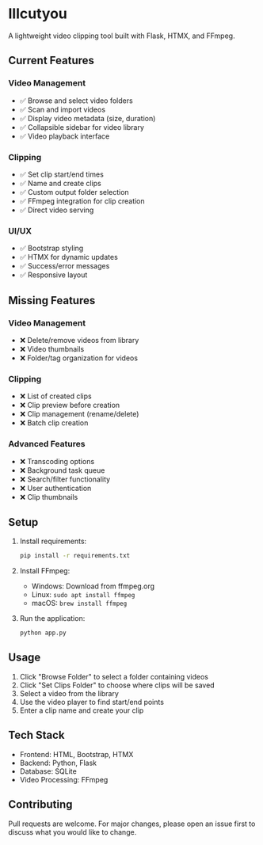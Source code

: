 # Illcutyou

A lightweight video clipping tool built with Flask, HTMX, and FFmpeg.

## Current Features

### Video Management
- ✅ Browse and select video folders
- ✅ Scan and import videos
- ✅ Display video metadata (size, duration)
- ✅ Collapsible sidebar for video library
- ✅ Video playback interface

### Clipping
- ✅ Set clip start/end times
- ✅ Name and create clips
- ✅ Custom output folder selection
- ✅ FFmpeg integration for clip creation
- ✅ Direct video serving

### UI/UX
- ✅ Bootstrap styling
- ✅ HTMX for dynamic updates
- ✅ Success/error messages
- ✅ Responsive layout

## Missing Features

### Video Management
- ❌ Delete/remove videos from library
- ❌ Video thumbnails
- ❌ Folder/tag organization for videos

### Clipping
- ❌ List of created clips
- ❌ Clip preview before creation
- ❌ Clip management (rename/delete)
- ❌ Batch clip creation

### Advanced Features
- ❌ Transcoding options
- ❌ Background task queue
- ❌ Search/filter functionality
- ❌ User authentication
- ❌ Clip thumbnails

## Setup

1. Install requirements:
   ```bash
   pip install -r requirements.txt
   ```

2. Install FFmpeg:
   - Windows: Download from ffmpeg.org
   - Linux: `sudo apt install ffmpeg`
   - macOS: `brew install ffmpeg`

3. Run the application:
   ```bash
   python app.py
   ```

## Usage

1. Click "Browse Folder" to select a folder containing videos
2. Click "Set Clips Folder" to choose where clips will be saved
3. Select a video from the library
4. Use the video player to find start/end points
5. Enter a clip name and create your clip

## Tech Stack

- Frontend: HTML, Bootstrap, HTMX
- Backend: Python, Flask
- Database: SQLite
- Video Processing: FFmpeg

## Contributing

Pull requests are welcome. For major changes, please open an issue first to discuss what you would like to change.